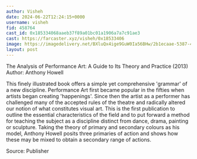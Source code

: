 ```yaml
---
author: Visheh
date: 2024-06-22T12:24:15+0000
username: visheh
fid: 458764
cast_id: 0x185334068aaeb37f89a01bc01a1906a7a7c91ae3
cast: https://farcaster.xyz/visheh/0x18533406
image: https://imagedelivery.net/BXluQx4ige9GuW0Ia56BHw/2b1ecaae-5387-4979-498f-6827070dae00/original
layout: post
---
```


The Analysis of Performance Art: A Guide to Its Theory and Practice (2013)
Author: Anthony Howell

This finely illustrated book offers a simple yet comprehensive 'grammar' of a new discipline. Performance Art first became popular in the fifties when artists began creating 'happenings'. Since then the artist as a performer has challenged many of the accepted rules of the theatre and radically altered our notion of what constitutes visual art.
This is the first publication to outline the essential characteristics of the field and to put forward a method for teaching the subject as a discipline distinct from dance, drama, painting or sculpture.
Taking the theory of primary and secondary colours as his model, Anthony Howell posits three primaries of action and shows how these may be mixed to obtain a secondary range of actions.

Source: Publisher

<img src='https://imagedelivery.net/BXluQx4ige9GuW0Ia56BHw/2b1ecaae-5387-4979-498f-6827070dae00/original' alt='' referrerpolicy='no-referrer'/>
